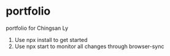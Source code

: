 # portfolio
portfolio for Chingsan Ly

1. Use npx install to get started
2. Use npx start to monitor all changes through browser-sync